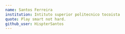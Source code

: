 ```yaml
---
name: Santos Ferreira
institution: Intituto superior politecnico tocoista
quote: Play smart not hard.
github_user: HispterSantos
---
```

